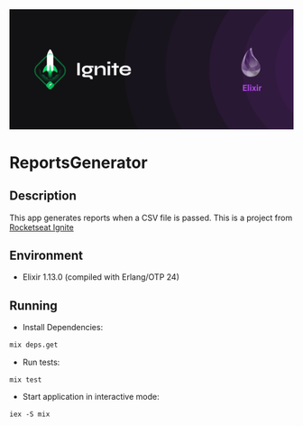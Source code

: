 <img alt="Ignite" src="https://github.com/msvalandro/reports_generator/blob/master/.github/cover-elixir.png" style="max-height: 250px;" />

# ReportsGenerator

## Description

This app generates reports when a CSV file is passed. This is a project from [Rocketseat Ignite](https://rocketseat.com.br/)

## Environment
- Elixir 1.13.0 (compiled with Erlang/OTP 24)

## Running
* Install Dependencies:
```bash
mix deps.get
```
* Run tests:
```
mix test 
```

* Start application in interactive mode:
```
iex -S mix
```




